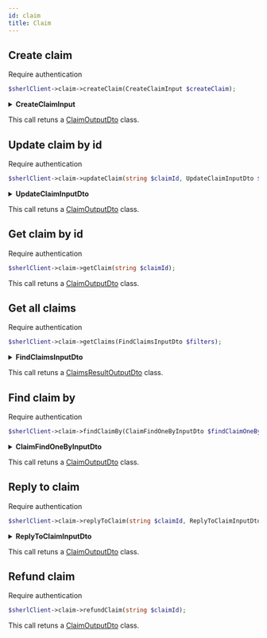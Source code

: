 ```yaml
---
id: claim
title: Claim
---
```


## Create claim

<span class="badge badge--warning">Require authentication</span>

```php
$sherlClient->claim->createClaim(CreateClaimInput $createClaim);
```

<details>
 <summary><b>CreateClaimInput</b></summary>

| Fields           |                        Type                        | Description                       |
| :--------------- | :------------------------------------------------: | :-------------------------------- |
| **id**           |                       string                       | The order id to claim             |
| **issueTitle**   |                       string                       | Claim's title                     |
| **issueMessage** |                       string                       | Claim's message                   |
| **personId**     |                       string                       | Id of the person making the claim |
| **schedules**    | [ClaimSchedulesDto](claim-types#claimschedulesdto) | Claim's schedules                 |

</details>

This call retuns a [ClaimOutputDto](claim-types#claimoutputdto) class.

## Update claim by id

<span class="badge badge--warning">Require authentication</span>

```php
$sherlClient->claim->updateClaim(string $claimId, UpdateClaimInputDto $updateClaim);
```

<details>
 <summary><b>UpdateClaimInputDto</b></summary>

| Fields      |                  Type                  | Description                 |
| :---------- | :------------------------------------: | :-------------------------- |
| **$status** | [ClaimStatus](claim-types#claimstatus) | The new status of the claim |

</details>

This call retuns a [ClaimOutputDto](claim-types#claimoutputdto) class.

## Get claim by id

<span class="badge badge--warning">Require authentication</span>

```php
$sherlClient->claim->getClaim(string $claimId);
```

This call retuns a [ClaimOutputDto](claim-types#claimoutputdto) class.

## Get all claims

<span class="badge badge--warning">Require authentication</span>

```php
$sherlClient->claim->getClaims(FindClaimsInputDto $filters);
```

<details>
 <summary><b>FindClaimsInputDto</b></summary>

//TODO Demander les bon filtres

| Fields      | Type  | Description |
| :---------- | :---: | :---------- |
| **filters** | mixed | A changer   |

</details>

This call retuns a [ClaimsResultOutputDto](claim-types#claimsresultoutputdto) class.

## Find claim by

<span class="badge badge--warning">Require authentication</span>

```php
$sherlClient->claim->findClaimBy(ClaimFindOneByInputDto $findClaimOneBy);
```

<details>
 <summary><b>ClaimFindOneByInputDto</b></summary>

| Fields         |  Type  | Description                            |
| :------------- | :----: | :------------------------------------- |
| **id**         | string | Claim's id                             |
| **personId**   | string | ID of person which associated to claim |
| **orderId**    | string | ID of order which associated to claim  |
| **consumerId** | string | TODO                                   |

</details>

This call retuns a [ClaimOutputDto](claim-types#claimoutputdto) class.

## Reply to claim

<span class="badge badge--warning">Require authentication</span>

```php
$sherlClient->claim->replyToClaim(string $claimId, ReplyToClaimInputDto $replyToClaim);
```

<details>
 <summary><b>ReplyToClaimInputDto</b></summary>

| Fields      |  Type  | Description   |
| :---------- | :----: | :------------ |
| **content** | string | Reply content |

</details>

This call retuns a [ClaimOutputDto](claim-types#claimoutputdto) class.

## Refund claim

<span class="badge badge--warning">Require authentication</span>

```php
$sherlClient->claim->refundClaim(string $claimId);
```

This call retuns a [ClaimOutputDto](claim-types#claimoutputdto) class.

